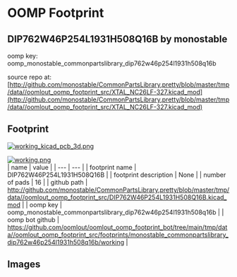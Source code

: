 # OOMP Footprint  
## DIP762W46P254L1931H508Q16B  by monostable  
  
oomp key: oomp_monostable_commonpartslibrary_dip762w46p254l1931h508q16b  
  
source repo at: [http://github.com/monostable/CommonPartsLibrary.pretty/blob/master/tmp/data//oomlout_oomp_footprint_src/XTAL_NC26LF-327.kicad_mod](http://github.com/monostable/CommonPartsLibrary.pretty/blob/master/tmp/data//oomlout_oomp_footprint_src/XTAL_NC26LF-327.kicad_mod)  
## Footprint  
  
[![working_kicad_pcb_3d.png](working_kicad_pcb_3d_600.png)](working_kicad_pcb_3d.png)  
  
[![working.png](working_600.png)](working.png)  
| name | value | 
| --- | --- | 
| footprint name | DIP762W46P254L1931H508Q16B | 
| footprint description | None | 
| number of pads | 16 | 
| github path | http://github.com/monostable/CommonPartsLibrary.pretty/blob/master/tmp/data//oomlout_oomp_footprint_src/DIP762W46P254L1931H508Q16B.kicad_mod | 
| oomp key | oomp_monostable_commonpartslibrary_dip762w46p254l1931h508q16b | 
| oomp bot github | https://github.com/oomlout/oomlout_oomp_footprint_bot/tree/main/tmp/data//oomlout_oomp_footprint_src/footprints/monostable_commonpartslibrary_dip762w46p254l1931h508q16b/working | 
## Images  
